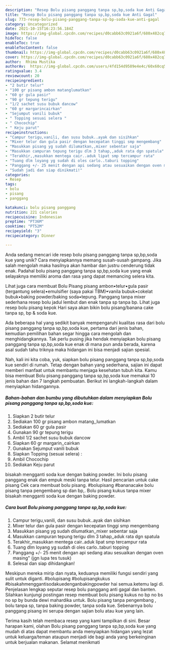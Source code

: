 ```yaml
---
description: "Resep Bolu pisang panggang tanpa sp,bp,soda kue Anti Gagal"
title: "Resep Bolu pisang panggang tanpa sp,bp,soda kue Anti Gagal"
slug: 773-resep-bolu-pisang-panggang-tanpa-sp-bp-soda-kue-anti-gagal
category: Uncategorized
date: 2021-10-15T16:23:56.184Z
image: https://img-global.cpcdn.com/recipes/d0cabb63c0921a6f/680x482cq70/bolu-pisang-panggang-tanpa-spbpsoda-kue-foto-resep-utama.jpg
hideToc: false
enableToc: true
enableTocContent: false
thumbnail: https://img-global.cpcdn.com/recipes/d0cabb63c0921a6f/680x482cq70/bolu-pisang-panggang-tanpa-spbpsoda-kue-foto-resep-utama.jpg
cover: https://img-global.cpcdn.com/recipes/d0cabb63c0921a6f/680x482cq70/bolu-pisang-panggang-tanpa-spbpsoda-kue-foto-resep-utama.jpg
author:  Rhima Mustika
authorAv:  https://img-global.cpcdn.com/users/4fd154d9589e4e4c/60x60cq50/avatar.jpg
ratingvalue: 3.4
reviewcount: 20
recipeingredient:
- "2 butir telur"
- "100 gr pisang ambon matanglumatkan"
- "60 gr gula pasir"
- "90 gr tepung terigu"
- "1/2 sachet susu bubuk dancow"
- "60 gr margarincairkan"
- "Sejumput vanili bubuk"
- " Topping sesuai selera "
- " Chocochip"
- " Keju parut"
recipeinstructions:
- "Campur terigu,vanili, dan susu bubuk..ayak dan sisihkan"
- "Mixer telur dan gula pasir dengan kecepatan tinggi smp mengembang"
- "Masukkan pisang yg sudah dilumatkan,,mixer sebentar saja"
- "Masukkan campuran tepung terigu dlm 3 tahap,,aduk rata dgn spatula"
- "Terakhir,,masukkan mentega cair..aduk lipat smp tercampur rata"
- "Tuang dlm loyang yg sudah di oles carlo..taburi topping"
- "Panggang +/- 25 menit dengan api sedang atau sesuaikan dengan oven masing&#34; (jgn lupa tes tusuk)"
- "Sudah jadi dan siap dinikmati!"
categories:
- Resep
tags:
- bolu
- pisang
- panggang

katakunci: bolu pisang panggang 
nutrition: 221 calories
recipecuisine: Indonesian
preptime: "PT36M"
cooktime: "PT52M"
recipeyield: "3"
recipecategory: Dinner

---
```



Anda sedang mencari ide resep bolu pisang panggang tanpa sp,bp,soda kue yang unik? Cara menyiapkannya memang susah-susah gampang. Jika salah mengolah maka hasilnya akan hambar dan justru cenderung tidak enak. Padahal bolu pisang panggang tanpa sp,bp,soda kue yang enak selayaknya memiliki aroma dan rasa yang dapat memancing selera kita.


Lihat juga cara membuat Bolu Pisang pisang ambon•telur•gula pasir (tergantung selera)•emulsifier (saya pakai TBM)•vanila bubuk•cokelat bubuk•baking powder/baking soda•tepung. Panggang tanpa mixer sederhana resep bolu jadul lembut dan enak tanpa sp tanpa bp. Lihat juga resep bolu pisang kepok Hari saya akan bikin bolu pisang/banana cake tanpa sp, bp &amp; soda kue.

Ada beberapa hal yang sedikit banyak mempengaruhi kualitas rasa dari bolu pisang panggang tanpa sp,bp,soda kue, pertama dari jenis bahan, kemudian pemilihan bahan segar hingga cara mengolah dan menghidangkannya. Tak perlu pusing jika hendak menyiapkan bolu pisang panggang tanpa sp,bp,soda kue enak di mana pun anda berada, karena asal sudah tahu triknya maka hidangan ini bisa menjadi sajian spesial.


Nah, kali ini kita coba, yuk, siapkan bolu pisang panggang tanpa sp,bp,soda kue sendiri di rumah. Tetap dengan bahan yang sederhana, sajian ini dapat memberi manfaat untuk membantu menjaga kesehatan tubuh kita. Kamu bisa membuat Bolu pisang panggang tanpa sp,bp,soda kue memakai 10 jenis bahan dan 7 langkah pembuatan. Berikut ini langkah-langkah dalam menyiapkan hidangannya.

<!--inarticleads1-->

##### Bahan-bahan dan bumbu yang dibutuhkan dalam menyiapkan Bolu pisang panggang tanpa sp,bp,soda kue:

1. Siapkan 2 butir telur
1. Sediakan 100 gr pisang ambon matang,,lumatkan
1. Sediakan 60 gr gula pasir
1. Gunakan 90 gr tepung terigu
1. Ambil 1/2 sachet susu bubuk dancow
1. Siapkan 60 gr margarin,,cairkan
1. Gunakan Sejumput vanili bubuk
1. Siapkan  Topping (sesuai selera) :
1. Ambil  Chocochip
1. Sediakan  Keju parut


bisakah mengganti soda kue dengan baking powder. Ini bolu pisang panggang enak dan empuk meski tanpa telur. Hasil pencarian untuk cake pisang Cek cara membuat bolu pisang. #bolupisang #bananacake bolu pisang tanpa pengembang sp dan bp,. Bolu pisang kukus tanpa mixer bisakah mengganti soda kue dengan baking powder. 

<!--inarticleads2-->

##### Cara buat Bolu pisang panggang tanpa sp,bp,soda kue:

1. Campur terigu,vanili, dan susu bubuk..ayak dan sisihkan
1. Mixer telur dan gula pasir dengan kecepatan tinggi smp mengembang
1. Masukkan pisang yg sudah dilumatkan,,mixer sebentar saja
1. Masukkan campuran tepung terigu dlm 3 tahap,,aduk rata dgn spatula
1. Terakhir,,masukkan mentega cair..aduk lipat smp tercampur rata
1. Tuang dlm loyang yg sudah di oles carlo..taburi topping
1. Panggang +/- 25 menit dengan api sedang atau sesuaikan dengan oven masing&#34; (jgn lupa tes tusuk)
1. Selesai dan siap dihidangkan!

Meskipun mereka mirip dan nyata, keduanya memiliki fungsi sendiri yang sulit untuk diganti. #bolupisang #bolupisangkukus #bisakahmenggantisodakuedenganbakingpowder hai semua.ketemu lagi di. Penjelasan lengkap seputar resep bolu panggang anti gagal dan banten. Silahkan kunjungi postingan resep membuat bolu pisang kukus no bp no bs no sp by bunda dewi mahardika untuk. Bolu pisang tanpa pengembang , bolu tanpa sp, tanpa baking powder, tanpa soda kue. Sebenarnya bolu panggang pisang ini serupa dengan sajian bolu atau kue yang lain. 

Terima kasih telah membaca resep yang kami tampilkan di sini. Besar harapan kami, olahan Bolu pisang panggang tanpa sp,bp,soda kue yang mudah di atas dapat membantu anda menyiapkan hidangan yang lezat untuk keluarga/teman ataupun menjadi ide bagi anda yang berkeinginan untuk berjualan makanan. Selamat menikmati

